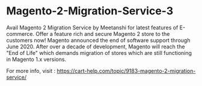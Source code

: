 # Magento-2-Migration-Service-3
Avail Magento 2 Migration Service by Meetanshi for latest features of E-commerce. Offer a feature rich and secure Magento 2 store to the customers now! Magento announced the end of software support through June 2020. After over a decade of development, Magento will reach the "End of Life" which demands migration of stores which are still functioning in Magento 1.x versions. 

For more info, visit : https://cart-help.com/topic/9183-magento-2-migration-service/
